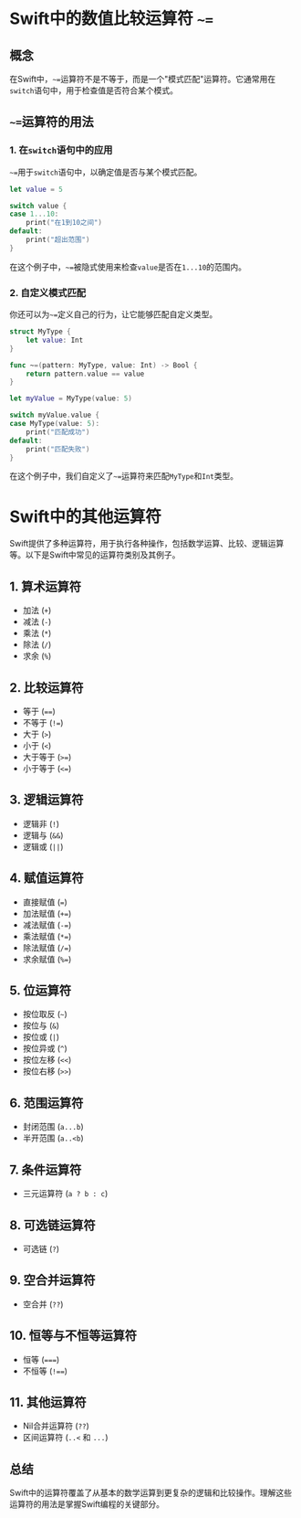 
# Swift中的数值比较运算符 `~=` 

## 概念

在Swift中，`~=`运算符不是不等于，而是一个"模式匹配"运算符。它通常用在`switch`语句中，用于检查值是否符合某个模式。

## `~=`运算符的用法

### 1. 在`switch`语句中的应用

`~=`用于`switch`语句中，以确定值是否与某个模式匹配。

```swift
let value = 5

switch value {
case 1...10:
    print("在1到10之间")
default:
    print("超出范围")
}
```

在这个例子中，`~=`被隐式使用来检查`value`是否在`1...10`的范围内。

### 2. 自定义模式匹配

你还可以为`~=`定义自己的行为，让它能够匹配自定义类型。

```swift
struct MyType {
    let value: Int
}

func ~=(pattern: MyType, value: Int) -> Bool {
    return pattern.value == value
}

let myValue = MyType(value: 5)

switch myValue.value {
case MyType(value: 5):
    print("匹配成功")
default:
    print("匹配失败")
}
```

在这个例子中，我们自定义了`~=`运算符来匹配`MyType`和`Int`类型。


# Swift中的其他运算符

Swift提供了多种运算符，用于执行各种操作，包括数学运算、比较、逻辑运算等。以下是Swift中常见的运算符类别及其例子。

## 1. 算术运算符

- 加法 (`+`)
- 减法 (`-`)
- 乘法 (`*`)
- 除法 (`/`)
- 求余 (`%`)

## 2. 比较运算符

- 等于 (`==`)
- 不等于 (`!=`)
- 大于 (`>`)
- 小于 (`<`)
- 大于等于 (`>=`)
- 小于等于 (`<=`)

## 3. 逻辑运算符

- 逻辑非 (`!`)
- 逻辑与 (`&&`)
- 逻辑或 (`||`)

## 4. 赋值运算符

- 直接赋值 (`=`)
- 加法赋值 (`+=`)
- 减法赋值 (`-=`)
- 乘法赋值 (`*=`)
- 除法赋值 (`/=`)
- 求余赋值 (`%=`)

## 5. 位运算符

- 按位取反 (`~`)
- 按位与 (`&`)
- 按位或 (`|`)
- 按位异或 (`^`)
- 按位左移 (`<<`)
- 按位右移 (`>>`)

## 6. 范围运算符

- 封闭范围 (`a...b`)
- 半开范围 (`a..<b`)

## 7. 条件运算符

- 三元运算符 (`a ? b : c`)

## 8. 可选链运算符

- 可选链 (`?`)

## 9. 空合并运算符

- 空合并 (`??`)

## 10. 恒等与不恒等运算符

- 恒等 (`===`)
- 不恒等 (`!==`)

## 11. 其他运算符

- Nil合并运算符 (`??`)
- 区间运算符 (`..<` 和 `...`)

## 总结

Swift中的运算符覆盖了从基本的数学运算到更复杂的逻辑和比较操作。理解这些运算符的用法是掌握Swift编程的关键部分。

